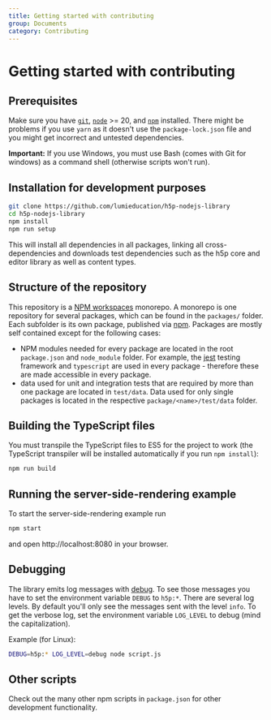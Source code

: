 ```yaml
---
title: Getting started with contributing
group: Documents
category: Contributing
---
```


# Getting started with contributing

## Prerequisites

Make sure you have [`git`](https://git-scm.com/), [`node`](https://nodejs.org/)
&gt;= 20, and [`npm`](https://www.npmjs.com/get-npm) installed. There might be
problems if you use `yarn` as it doesn't use the `package-lock.json` file and
you might get incorrect and untested dependencies.

**Important:** If you use Windows, you must use Bash (comes with Git for
windows) as a command shell (otherwise scripts won't run).

## Installation for development purposes

```bash
git clone https://github.com/lumieducation/h5p-nodejs-library
cd h5p-nodejs-library
npm install
npm run setup
```

This will install all dependencies in all packages, linking all
cross-dependencies and downloads test dependencies such as the h5p core and
editor library as well as content types.

## Structure of the repository

This repository is a [NPM
workspaces](https://docs.npmjs.com/cli/v7/using-npm/workspaces) monorepo. A
monorepo is one repository for several packages, which can be found in the
`packages/` folder. Each subfolder is its own package, published via
[npm](https://www.npmjs.com). Packages are mostly self contained except for the
following cases:

- NPM modules needed for every package are located in the root `package.json`
  and `node_module` folder. For example, the [jest](https://jestjs.io) testing
  framework and `typescript` are used in every package - therefore these are
  made accessible in every package.
- data used for unit and integration tests that are required by more than one
  package are located in `test/data`. Data used for only single packages is
  located in the respective `package/<name>/test/data` folder.

## Building the TypeScript files

You must transpile the TypeScript files to ES5 for the project to work (the
TypeScript transpiler will be installed automatically if you run `npm
install`):

```bash
npm run build
```

## Running the server-side-rendering example

To start the server-side-rendering example run

```bash
npm start
```

and open http://localhost:8080 in your browser.

## Debugging

The library emits log messages with
[debug](https://www.npmjs.com/package/debug). To see those messages you have to
set the environment variable `DEBUG` to `h5p:*`. There are several log levels.
By default you'll only see the messages sent with the level `info`. To get the
verbose log, set the environment variable `LOG_LEVEL` to debug (mind the
capitalization).

Example (for Linux):

```bash
DEBUG=h5p:* LOG_LEVEL=debug node script.js
```

## Other scripts

Check out the many other npm scripts in `package.json` for other development
functionality.
